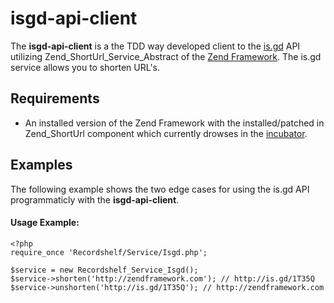 isgd-api-client
======
The **isgd-api-client** is a the TDD way developed client to the [is.gd](http://is.gd/api_info.php) API utilizing Zend_ShortUrl_Service_Abstract of the [Zend Framework](http://framework.zend.com/). The is.gd service allows you to shorten URL's.

Requirements
------------
* An installed version of the Zend Framework with the installed/patched in Zend_ShortUrl component which currently drowses in the [incubator](http://framework.zend.com/svn/framework/standard/incubator/library/Zend/ShortUrl/).

Examples
------------
The following example shows the two edge cases for using the is.gd API programmaticly with the **isgd-api-client**.
#### Usage Example:
    
    <?php
    require_once 'Recordshelf/Service/Isgd.php';
    
    $service = new Recordshelf_Service_Isgd();
    $service->shorten('http://zendframework.com'); // http://is.gd/1T35Q
    $service->unshorten('http://is.gd/1T35Q'); // http://zendframework.com 